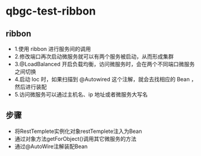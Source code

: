 # qbgc-test-ribbon
## ribbon
 * 1.使用 ribbon 进行服务间的调用
 * 2.修改端口再次启动微服务就可以有两个服务被启动，从而形成集群
 * 3.@LoadBalanced 开启负载均衡，访问微服务时，会在两个不同端口微服务之间切换
 * 4.启动 Ioc 时，如果扫描到 @Autowired 这个注解，就会去找相应的 Bean ，然后进行装配
 * 5.访问微服务可以通过主机名、ip 地址或者微服务大写名
## 步骤
* 将RestTemplete实例化对象restTemplete注入为Bean
* 通过对象方法getForObject()调用其它微服务的方法
* 通过@AutoWire注解装配Bean
